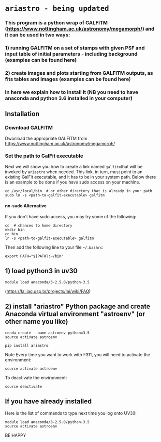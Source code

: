# `ariastro - being updated`

### This program is a python wrap of GALFITM (https://www.nottingham.ac.uk/astronomy/megamorph/) and it can be used in two ways:

### 1) running GALFITM on a set of stamps with given PSF and input table of initial parameters - including background (examples can be found here)

### 2) create images and plots starting from GALFITM outputs, as fits tables and images (examples can be found here)

### In here we explain how to install it (NB you need to have anaconda and python 3.6 installed in your computer) 

## Installation

### Download GALFITM

Dwonload the appropriate GALFITM from https://www.nottingham.ac.uk/astronomy/megamorph/

### Set the path to GalFit executable

Next we will show you how to create a link named ```galfitm```that will be invoked by ```ariastro``` when needed. This link, in turn, must point to an existing GalFit executable, and it has to be in your system path. Below there is an example to be done if you have sudo access on your machine.

```shell
cd /usr/local/bin  # or other directory that is already in your path
sudo ln -s <path-to-galfit-executable> galfitm
```

#### no-sudo Alternative

If you don't have sudo access, you may try some of the following:

```shell
cd  # chances to home directory
mkdir bin
cd bin
ln -s <path-to-galfit-executable> galfitm
```
Then add the following line to your file ```~/.bashrc```:

```shell
export PATH="${PATH}:~/bin"
```

## 1) load python3 in uv30
```
module load anaconda/3-2.5.0/python-3.5 
```
(https://lai.iag.usp.br/projects/lai/wiki/FAQ)


## 2) install "ariastro" Python package and create Anaconda virtual environment "astroenv" (or other name you like)

```
conda create --name astroenv python=3.5
source activate astroenv
```
```
pip install ariastro
```

Note Every time you want to work with F311, you will need to activate the environment:

```
source activate astroenv
```

To deactivate the environment:

```
source deactivate
```

## If you have already installed

Here is the list of commands to type next time you log onto UV30:

```
module load anaconda/3-2.5.0/python-3.5 
source activate astroenv
```

BE HAPPY



